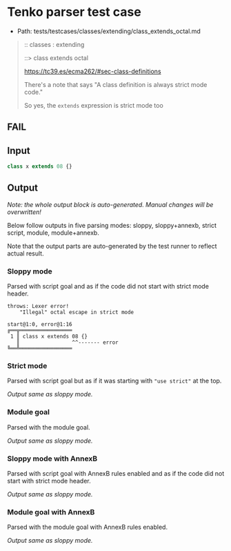 # Tenko parser test case

- Path: tests/testcases/classes/extending/class_extends_octal.md

> :: classes : extending
>
> ::> class extends octal
>
> https://tc39.es/ecma262/#sec-class-definitions
>
> There's a note that says "A class definition is always strict mode code."
>
> So yes, the `extends` expression is strict mode too

## FAIL

## Input

`````js
class x extends 08 {}
`````

## Output

_Note: the whole output block is auto-generated. Manual changes will be overwritten!_

Below follow outputs in five parsing modes: sloppy, sloppy+annexb, strict script, module, module+annexb.

Note that the output parts are auto-generated by the test runner to reflect actual result.

### Sloppy mode

Parsed with script goal and as if the code did not start with strict mode header.

`````
throws: Lexer error!
    "Illegal" octal escape in strict mode

start@1:0, error@1:16
╔══╦═════════════════
 1 ║ class x extends 08 {}
   ║                 ^^------- error
╚══╩═════════════════

`````

### Strict mode

Parsed with script goal but as if it was starting with `"use strict"` at the top.

_Output same as sloppy mode._

### Module goal

Parsed with the module goal.

_Output same as sloppy mode._

### Sloppy mode with AnnexB

Parsed with script goal with AnnexB rules enabled and as if the code did not start with strict mode header.

_Output same as sloppy mode._

### Module goal with AnnexB

Parsed with the module goal with AnnexB rules enabled.

_Output same as sloppy mode._
